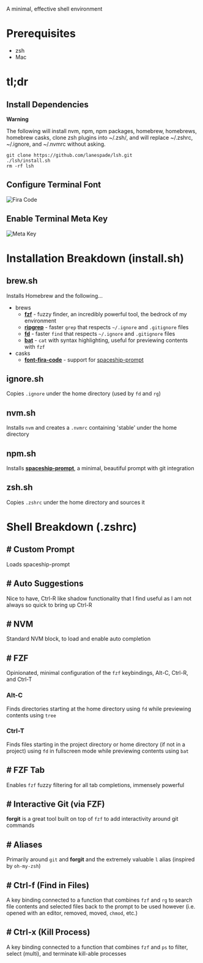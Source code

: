 A minimal, effective shell environment

# Prerequisites
* zsh
* Mac

# tl;dr

## Install Dependencies

**Warning**

The following will install nvm, npm, npm packages, homebrew, homebrews, homebrew casks, clone zsh plugins into ~/.zsh/, and will replace ~/.zshrc, ~/.ignore, and ~/.nvmrc without asking.

```
git clone https://github.com/lanespade/lsh.git
./lsh/install.sh
rm -rf lsh
```

## Configure Terminal Font
![Fira Code](https://user-images.githubusercontent.com/5313372/89879464-daffa680-db77-11ea-92e9-7a932c105f6d.png)

## Enable Terminal Meta Key
![Meta Key](https://user-images.githubusercontent.com/5313372/89879446-d4712f00-db77-11ea-9f3c-29b884ecfc3c.png)

# Installation Breakdown (install.sh)

## brew.sh
Installs Homebrew and the following...
* brews
	* **[fzf](https://github.com/junegunn/fzf)** - fuzzy finder, an incredibly powerful tool, the bedrock of my environment
	* **[ripgrep](https://github.com/BurntSushi/ripgrep)** - faster `grep` that respects `~/.ignore` and `.gitignore` files
	* **[fd](https://github.com/sharkdp/fd)** - faster `find` that respects `~/.ignore` and `.gitignore` files
	* **[bat](https://github.com/sharkdp/bat)** - `cat` with syntax highlighting, useful for previewing contents with `fzf`
* casks
	* **[font-fira-code](https://github.com/tonsky/FiraCode)** - support for [spaceship-prompt](https://github.com/denysdovhan/spaceship-prompt)

## ignore.sh
Copies `.ignore` under the home directory (used by `fd` and `rg`)

## nvm.sh
Installs `nvm` and creates a `.nvmrc` containing 'stable' under the home directory

## npm.sh
Installs **[spaceship-prompt](https://github.com/denysdovhan/spaceship-prompt)**, a minimal, beautiful prompt with git integration

## zsh.sh
Copies `.zshrc` under the home directory and sources it

# Shell Breakdown (.zshrc)

## # Custom Prompt
Loads spaceship-prompt

## # Auto Suggestions
Nice to have, Ctrl-R like shadow functionality that I find useful as I am not always so quick to bring up Ctrl-R

## # NVM
Standard NVM block, to load and enable auto completion

## # FZF
Opinionated, minimal configuration of the `fzf` keybindings, Alt-C, Ctrl-R, and Ctrl-T

### Alt-C
Finds directories starting at the home directory using `fd` while previewing contents using `tree`

### Ctrl-T
Finds files starting in the project directory or home directory (if not in a project) using `fd` in fullscreen mode while previewing contents using `bat`

## # FZF Tab
Enables `fzf` fuzzy filtering for all tab completions, immensely powerful

## # Interactive Git (via FZF)
**forgit** is a great tool built on top of `fzf` to add interactivity around git commands

## # Aliases
Primarily around `git` and **forgit** and the extremely valuable `l` alias (inspired by `oh-my-zsh`)

## # Ctrl-f (Find in Files)
A key binding connected to a function that combines `fzf` and `rg` to search file contents and selected files back to the prompt to be used however (i.e. opened with an editor, removed, moved, `chmod`, etc.)

## # Ctrl-x (Kill Process)
A key binding connected to a function that combines `fzf` and `ps` to filter, select (multi), and terminate kill-able processes
